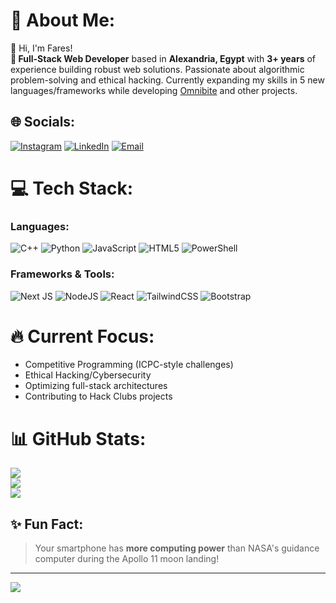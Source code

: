 # 💫 About Me:
👋 Hi, I'm Fares!  
**🚀 Full-Stack Web Developer** based in **Alexandria, Egypt** with **3+ years** of experience building robust web solutions. Passionate about algorithmic problem-solving and ethical hacking. Currently expanding my skills in 5 new languages/frameworks while developing [Omnibite](https://github.com/kinghtmare/omnibite) and other projects.

## 🌐 Socials:
[![Instagram](https://img.shields.io/badge/Instagram-%23E4405F.svg?logo=Instagram&logoColor=white)](https://instagram.com/alpharizz1269) 
[![LinkedIn](https://img.shields.io/badge/LinkedIn-%230077B5.svg?logo=linkedin&logoColor=white)](https://linkedin.com/in/alfares-ahmed-804340356/) 
[![Email](https://img.shields.io/badge/Email-D14836?logo=gmail&logoColor=white)](mailto:alfaresahmed135@gmail.com)

# 💻 Tech Stack:
### Languages:
![C++](https://img.shields.io/badge/c++-%2300599C.svg?style=for-the-badge&logo=c%2B%2B&logoColor=white) 
![Python](https://img.shields.io/badge/python-3670A0?style=for-the-badge&logo=python&logoColor=ffdd54) 
![JavaScript](https://img.shields.io/badge/javascript-%23323330.svg?style=for-the-badge&logo=javascript&logoColor=%23F7DF1E) 
![HTML5](https://img.shields.io/badge/html5-%23E34F26.svg?style=for-the-badge&logo=html5&logoColor=white)
![PowerShell](https://img.shields.io/badge/PowerShell-%235391FE.svg?style=for-the-badge&logo=powershell&logoColor=white)

### Frameworks & Tools:
![Next JS](https://img.shields.io/badge/Next-black?style=for-the-badge&logo=next.js&logoColor=white) 
![NodeJS](https://img.shields.io/badge/node.js-6DA55F?style=for-the-badge&logo=node.js&logoColor=white) 
![React](https://img.shields.io/badge/react-%2320232a.svg?style=for-the-badge&logo=react&logoColor=%2361DAFB) 
![TailwindCSS](https://img.shields.io/badge/tailwindcss-%2338B2AC.svg?style=for-the-badge&logo=tailwind-css&logoColor=white) 
![Bootstrap](https://img.shields.io/badge/bootstrap-%238511FA.svg?style=for-the-badge&logo=bootstrap&logoColor=white)

# 🔥 Current Focus:
- Competitive Programming (ICPC-style challenges)
- Ethical Hacking/Cybersecurity
- Optimizing full-stack architectures
- Contributing to Hack Clubs projects

# 📊 GitHub Stats:
![](https://github-readme-stats.vercel.app/api?username=kinghtmare&theme=radical&hide_border=false&include_all_commits=true&count_private=false)<br/>
![](https://github-readme-streak-stats.herokuapp.com/?user=kinghtmare&theme=radical&hide_border=false)<br/>
![](https://github-readme-stats.vercel.app/api/top-langs/?username=kinghtmare&theme=radical&hide_border=false&include_all_commits=true&count_private=false&layout=compact)

## ✨ Fun Fact:
> Your smartphone has **more computing power** than NASA's guidance computer during the Apollo 11 moon landing!

---
[![](https://visitcount.itsvg.in/api?id=kinghtmare&icon=3&color=0)](https://visitcount.itsvg.in)
<!-- Proudly created with GPRM ( https://gprm.itsvg.in ) -->
